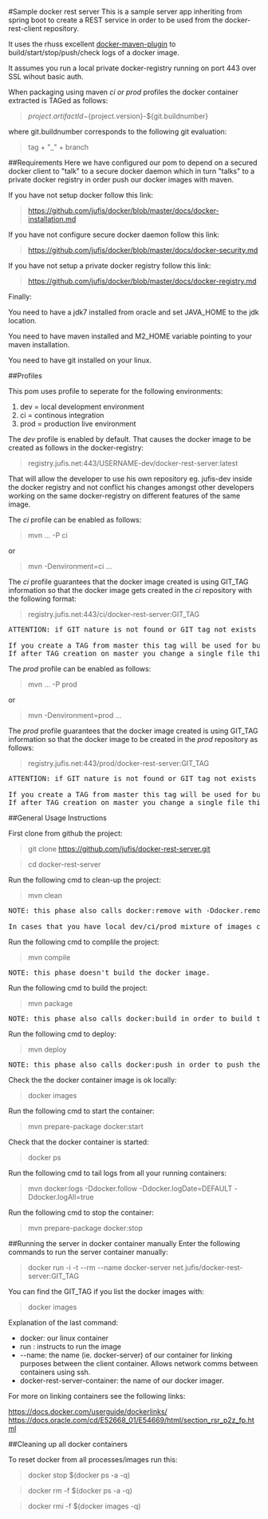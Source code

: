 #Sample docker rest server
This is a sample server app inheriting from spring boot to create a REST service in order to be used from the docker-rest-client repository.

It uses the rhuss excellent [docker-maven-plugin](https://github.com/rhuss/docker-maven-plugin "rhuss docker-maven-plugin") to build/start/stop/push/check logs of a docker image. 

It assumes you run a local private docker-registry running on port 443 over SSL wihout basic auth.

When packaging using maven *ci or prod* profiles the docker container extracted is TAGed as follows:

> ${project.artifactId}-${project.version}-${git.buildnumber}

where git.buildnumber corresponds to the following git evaluation:

> tag + "_" + branch


##Requirements
Here we have configured our pom to depend on a secured docker client to "talk" to a secure docker daemon which in turn "talks" to a private docker registry in order push our docker images with maven.

If you have not setup docker follow this link:

>https://github.com/jufis/docker/blob/master/docs/docker-installation.md

If you have not configure secure docker daemon follow this link:

>https://github.com/jufis/docker/blob/master/docs/docker-security.md

If you have not setup a private docker registry follow this link:

>https://github.com/jufis/docker/blob/master/docs/docker-registry.md

Finally:

You need to have a jdk7 installed from oracle and set JAVA_HOME to the jdk location.

You need to have maven installed and M2_HOME variable pointing to your maven installation.

You need to have git installed on your linux.


##Profiles

This pom uses profile to seperate for the following environments:

1. dev  = local development environment
2. ci   = continous integration
3. prod = production live environment

The *dev* profile is enabled by default. That causes the docker image to be created as follows in the docker-registry:

>registry.jufis.net:443/USERNAME-dev/docker-rest-server:latest

That will allow the developer to use his own repository eg. jufis-dev inside the docker registry and not conflict his changes amongst other developers working on the same docker-registry on different features of the same image.

The *ci* profile can be enabled as follows:

>mvn ... -P ci

or

>mvn -Denvironment=ci ...

The *ci* profile guarantees that the docker image created is using GIT_TAG information so that the docker image gets created in the *ci* repository with the following format:

>registry.jufis.net:443/ci/docker-rest-server:GIT_TAG

<pre>
ATTENTION: if GIT nature is not found or GIT tag not exists package phase will fail on purpose with a characteristic msg.

If you create a TAG from master this tag will be used for building the image.
If after TAG creation on master you change a single file this TAG not exists anymore and the build will fail.
</pre>

The *prod* profile can be enabled as follows:

>mvn ... -P prod

or

>mvn -Denvironment=prod ...

The *prod* profile guarantees that the docker image created is using GIT_TAG information so that the docker image to be created in the *prod* repository as follows:

>registry.jufis.net:443/prod/docker-rest-server:GIT_TAG

<pre>
ATTENTION: if GIT nature is not found or GIT tag not exists package phase will fail on purpose with a characteristic msg.

If you create a TAG from master this tag will be used for building the image.
If after TAG creation on master you change a single file this TAG not exists anymore and the build will fail.
</pre>


##General Usage Instructions

First clone from github the project:

>git clone https://github.com/jufis/docker-rest-server.git

>cd docker-rest-server

Run the following cmd to clean-up the project:

>mvn clean

<pre>
NOTE: this phase also calls docker:remove with -Ddocker.removeAll in order to remove any pre-built docker image.

In cases that you have local dev/ci/prod mixture of images clean doesn't remove image due to dependencies; look at the very bottom of this readme in order to flush all docker images.
</pre>

Run the following cmd to complile the project:

>mvn compile

<pre>
NOTE: this phase doesn't build the docker image.
</pre>

Run the following cmd to build the project:
 
>mvn package

<pre>
NOTE: this phase also calls docker:build in order to build the docker image.
</pre>

Run the following cmd to deploy:

>mvn deploy

<pre>
NOTE: this phase also calls docker:push in order to push the image to the private docker registry automatically.
</pre>

Check the the docker container image is ok locally:

>docker images

Run the following cmd to start the container:

>mvn prepare-package docker:start

Check that the docker container is started:

>docker ps

Run the following cmd to tail logs from all your running containers:

>mvn docker:logs -Ddocker.follow -Ddocker.logDate=DEFAULT -Ddocker.logAll=true

Run the following cmd to stop the container:

>mvn prepare-package docker:stop


##Running the server in docker container manually
Enter the following commands to run the server container manually:

> docker run -i -t --rm --name docker-server net.jufis/docker-rest-server:GIT_TAG

You can find the GIT_TAG if you list the docker images with:

> docker images

Explanation of the last command:

* docker: our linux container
* run   : instructs to run the image 
* --name: the name (ie. docker-server) of our container for linking purposes between the client container. Allows network comms between containers using ssh.
* docker-rest-server-container: the name of our docker imager.

For more on linking containers see the following links:

<a href=https://docs.docker.com/userguide/dockerlinks/>https://docs.docker.com/userguide/dockerlinks/</a>
<br/>
<a href=https://docs.oracle.com/cd/E52668_01/E54669/html/section_rsr_p2z_fp.html>https://docs.oracle.com/cd/E52668_01/E54669/html/section_rsr_p2z_fp.html</a>


##Cleaning up all docker containers

To reset docker from all processes/images run this:

>docker stop $(docker ps -a -q)

>docker rm -f $(docker ps -a -q)

>docker rmi -f $(docker images -q)